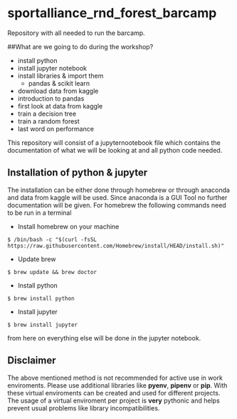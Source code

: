 # sportalliance_rnd_forest_barcamp

Repository with all needed to run the barcamp.

##What are we going to do during the workshop?

- install python 
- install jupyter notebook
- install libraries & import them
  - pandas & scikit learn
- download data from kaggle
- introduction to pandas 
- first look at data from kaggle 
- train a decision tree 
- train a random forest 
- last word on performance

This repository will consist of a jupyternootebook file which contains the documentation of what
we will be looking at and all python code needed. 


## Installation of python & jupyter

The installation can be either done through homebrew or through anaconda and data from kaggle will be used. 
Since anaconda is a GUI Tool no further documentation will be given. For homebrew the following commands need to be run 
in a terminal

- Install homebrew on your machine
```console
$ /bin/bash -c "$(curl -fsSL https://raw.githubusercontent.com/Homebrew/install/HEAD/install.sh)"
```

- Update brew 
```console
$ brew update && brew doctor
```

- Install python 
```console
$ brew install python
```

- Install jupyter
```console 
$ brew install jupyter
```

from here on everything else will be done in the jupyter notebook.

## Disclaimer

The above mentioned method is not recommended for active use in work enviroments. 
Please use additional libraries like __pyenv__, __pipenv__ or __pip__. 
With these virtual enviroments can be created and used for different projects. The usage of a virtual enviroment per project 
is __very__ pythonic and helps prevent usual problems like library incompatibilities.     

